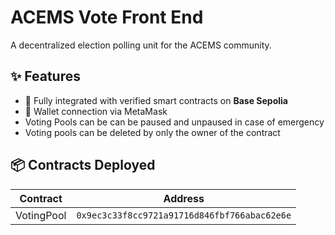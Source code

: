 # ACEMS Vote Front End

A decentralized election polling unit for the ACEMS community.

## ✨ Features

- 🔗 Fully integrated with verified smart contracts on **Base Sepolia**
- 🔐 Wallet connection via MetaMask
- Voting Pools can be can be paused and unpaused in case of emergency
- Voting pools can be deleted by only the owner of the contract


## 📦 Contracts Deployed

| Contract    | Address |
|-------------|---------|
| VotingPool  | `0x9ec3c33f8cc9721a91716d846fbf766abac62e6e` |